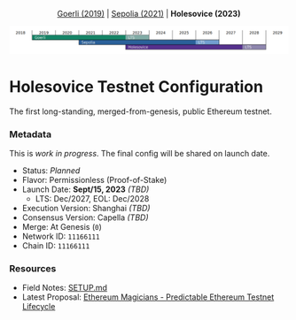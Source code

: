 <p align="center"><a href="https://github.com/eth-clients/goerli">Goerli (2019)</a> | <a href="https://github.com/eth-clients/sepolia">Sepolia (2021)</a> | <strong>Holesovice (2023)</strong></p>
<p align="center"><img src="./assets/holesovice.png" /></p>

# Holesovice Testnet Configuration

The first long-standing, merged-from-genesis, public Ethereum testnet.

### Metadata

This is _work in progress_. The final config will be shared on launch date.

* Status: _Planned_
* Flavor: Permissionless (Proof-of-Stake)
* Launch Date: **Sept/15, 2023** _(TBD)_
  * LTS: Dec/2027, EOL: Dec/2028
* Execution Version: Shanghai _(TBD)_
* Consensus Version: Capella _(TBD)_
* Merge: At Genesis (`0`)
* Network ID: `11166111`
* Chain ID: `11166111`

### Resources

* Field Notes: [SETUP.md](./SETUP.md)
* Latest Proposal: [Ethereum Magicians - Predictable Ethereum Testnet Lifecycle](https://ethereum-magicians.org/t/proposal-predictable-ethereum-testnet-lifecycle/11575)
